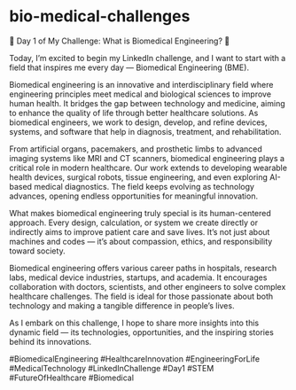 # bio-medical-challenges

🌟 Day 1 of My Challenge: What is Biomedical Engineering? 🌟

Today, I’m excited to begin my LinkedIn challenge, and I want to start with a field that inspires me every day — Biomedical Engineering (BME).

Biomedical engineering is an innovative and interdisciplinary field where engineering principles meet medical and biological sciences to improve human health. It bridges the gap between technology and medicine, aiming to enhance the quality of life through better healthcare solutions. As biomedical engineers, we work to design, develop, and refine devices, systems, and software that help in diagnosis, treatment, and rehabilitation.

From artificial organs, pacemakers, and prosthetic limbs to advanced imaging systems like MRI and CT scanners, biomedical engineering plays a critical role in modern healthcare. Our work extends to developing wearable health devices, surgical robots, tissue engineering, and even exploring AI-based medical diagnostics. The field keeps evolving as technology advances, opening endless opportunities for meaningful innovation.

What makes biomedical engineering truly special is its human-centered approach. Every design, calculation, or system we create directly or indirectly aims to improve patient care and save lives. It’s not just about machines and codes — it’s about compassion, ethics, and responsibility toward society.

Biomedical engineering offers various career paths in hospitals, research labs, medical device industries, startups, and academia. It encourages collaboration with doctors, scientists, and other engineers to solve complex healthcare challenges. The field is ideal for those passionate about both technology and making a tangible difference in people’s lives.

As I embark on this challenge, I hope to share more insights into this dynamic field — its technologies, opportunities, and the inspiring stories behind its innovations.

#BiomedicalEngineering #HealthcareInnovation #EngineeringForLife #MedicalTechnology #LinkedInChallenge #Day1 #STEM #FutureOfHealthcare #Biomedical


